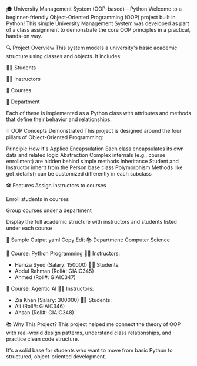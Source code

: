 🎓 University Management System (OOP-based) – Python
Welcome to a beginner-friendly Object-Oriented Programming (OOP) project built in Python!
This simple University Management System was developed as part of a class assignment to demonstrate the core OOP principles in a practical, hands-on way.

🔍 Project Overview
This system models a university's basic academic structure using classes and objects. It includes:

👨‍🎓 Students

👨‍🏫 Instructors

📘 Courses

🏢 Department

Each of these is implemented as a Python class with attributes and methods that define their behavior and relationships.

💡 OOP Concepts Demonstrated
This project is designed around the four pillars of Object-Oriented Programming:

Principle	How it's Applied
Encapsulation	Each class encapsulates its own data and related logic
Abstraction	Complex internals (e.g., course enrollment) are hidden behind simple methods
Inheritance	Student and Instructor inherit from the Person base class
Polymorphism	Methods like get_details() can be customized differently in each subclass

🛠️ Features
Assign instructors to courses

Enroll students in courses

Group courses under a department

Display the full academic structure with instructors and students listed under each course

🧪 Sample Output
yaml
Copy
Edit
📚 Department: Computer Science

🔸 Course: Python Programming
👨‍🏫 Instructors:
 - Hamza Syed (Salary: 150000)
👨‍🎓 Students:
 - Abdul Rahman (Roll#: GIAIC345)
 - Ahmed (Roll#: GIAIC347)

🔸 Course: Agentic AI
👨‍🏫 Instructors:
 - Zia Khan (Salary: 300000)
👨‍🎓 Students:
 - Ali (Roll#: GIAIC346)
 - Ahsan (Roll#: GIAIC348)

📚 Why This Project?
This project helped me connect the theory of OOP with real-world design patterns, understand class relationships, and practice clean code structure.

It's a solid base for students who want to move from basic Python to structured, object-oriented development.
